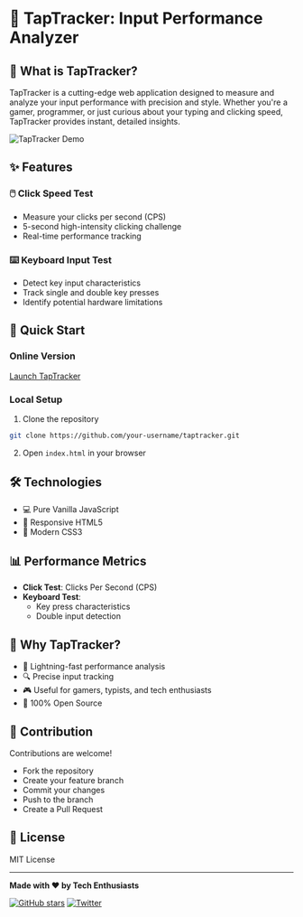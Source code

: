 # 🚀 TapTracker: Input Performance Analyzer

## 🎯 What is TapTracker?

TapTracker is a cutting-edge web application designed to measure and analyze your input performance with precision and style. Whether you're a gamer, programmer, or just curious about your typing and clicking speed, TapTracker provides instant, detailed insights.

![TapTracker Demo](https://your-demo-gif-url.gif)

## ✨ Features

### 🖱️ Click Speed Test
- Measure your clicks per second (CPS)
- 5-second high-intensity clicking challenge
- Real-time performance tracking

### ⌨️ Keyboard Input Test
- Detect key input characteristics
- Track single and double key presses
- Identify potential hardware limitations

## 🚀 Quick Start

### Online Version
[Launch TapTracker](https://your-github-username.github.io/taptracker)

### Local Setup
1. Clone the repository
```bash
git clone https://github.com/your-username/taptracker.git
```
2. Open `index.html` in your browser

## 🛠️ Technologies

- 💻 Pure Vanilla JavaScript
- 🎨 Responsive HTML5
- 🌈 Modern CSS3

## 📊 Performance Metrics

- **Click Test**: Clicks Per Second (CPS)
- **Keyboard Test**: 
  - Key press characteristics
  - Double input detection

## 🤔 Why TapTracker?

- 🚀 Lightning-fast performance analysis
- 🔍 Precise input tracking
- 🎮 Useful for gamers, typists, and tech enthusiasts
- 💯 100% Open Source

## 🌟 Contribution

Contributions are welcome! 
- Fork the repository
- Create your feature branch
- Commit your changes
- Push to the branch
- Create a Pull Request

## 📜 License

MIT License

---

**Made with ❤️ by Tech Enthusiasts**

[![GitHub stars](https://img.shields.io/github/stars/your-username/taptracker.svg?style=social&label=Star)](https://github.com/your-username/taptracker)
[![Twitter](https://img.shields.io/twitter/follow/your-twitter-handle.svg?style=social&label=Follow)](https://twitter.com/your-twitter-handle)

